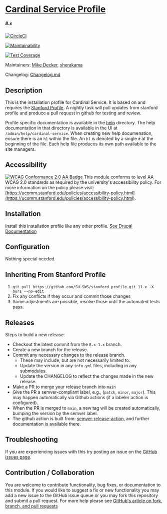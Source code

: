 # [Cardinal Service Profile](hhttps://github.com/SU-HKKU/cardinal_service_profile)
##### 8.x
[![CircleCI](https://circleci.com/gh/SU-HKKU/cardinal_service_profile.svg?style=shield)](https://circleci.com/gh/SU-HKKU/cardinal_service_profile)

[![Maintainability](https://api.codeclimate.com/v1/badges/4bcf8ab986d6837c7d97/maintainability)](https://codeclimate.com/github/SU-HKKU/cardinal_service_profile/maintainability)

[![Test Coverage](https://api.codeclimate.com/v1/badges/4bcf8ab986d6837c7d97/test_coverage)](https://codeclimate.com/github/SU-HKKU/cardinal_service_profile/test_coverage)


Maintainers: [Mike Decker](https://github.com/pookmish), [sherakama](https://github.com/sherakama)

Changelog: [Changelog.md](CHANGELOG.md)

Description
---

This is the installation profile for Cardinal Service. It is based on and requires the [Stanford Profile](https://github.com/SU-SWS/stanford_profile).
A nightly task will pull updates from  stanford profile and produce a pull request in github for testing and review.

Profile specific documentation is available in the [help](help) directory. The help documentation in that directory
is available in the UI at `/admin/help/cardinal-service`. When creating new help documenation, ensure there is an `h1`
within the file. An `h1` is denoted by a single `#` at the beginning of the file. Each help file produces its own path
available to the site managers.

Accessibility
---
[![WCAG Conformance 2.0 AA Badge](https://www.w3.org/WAI/wcag2AA-blue.png)](https://www.w3.org/TR/WCAG20/)
This module conforms to level AA WCAG 2.0 standards as required by the university's accessibility policy. For more information on the policy please visit: [https://ucomm.stanford.edu/policies/accessibility-policy.html](https://ucomm.stanford.edu/policies/accessibility-policy.html).

Installation
---

Install this installation profile like any other profile. [See Drupal Documentation](https://www.drupal.org/docs/7/install/using-an-installation-profile)

Configuration
---

Nothing special needed.

Inheriting From Stanford Profile
---
1. `git pull https://github.com/SU-SWS/stanford_profile.git 11.x -X ours --no-edit`
2. Fix any conflicts if they occur and commit those changes
3. Some adjustments are possible, resolve those until the automated tests pass.

Releases
---

Steps to build a new release:
- Checkout the latest commit from the `8.x-1.x` branch.
- Create a new branch for the release.
- Commit any necessary changes to the release branch.
  -  These may include, but are not necessarily limited to:
    - Update the version in any `info.yml` files, including in any submodules.
    - Update the CHANGELOG to reflect the changes made in the new release.
- Make a PR to merge your release branch into `main`
- Give the PR a semver-compliant label, e.g., (`patch`, `minor`, `major`).  This may happen automatically via Github actions (if a labeler action is configured).
- When the PR is merged to `main`, a new tag will be created automatically, bumping the version by the semver label.
- The github action is built from: [semver-release-action](https://github.com/K-Phoen/semver-release-action), and further documentation is available there.


Troubleshooting
---

If you are experiencing issues with this try posting an issue on the [GitHub issues page](https://github.com/SU-SWS/stanford_profile/issues).

Contribution / Collaboration
---

You are welcome to contribute functionality, bug fixes, or documentation to this module. If you would like to suggest a fix or new functionality you may add a new issue to the GitHub issue queue or you may fork this repository and submit a pull request. For more help please see [GitHub's article on fork, branch, and pull requests](https://help.github.com/articles/using-pull-requests)
